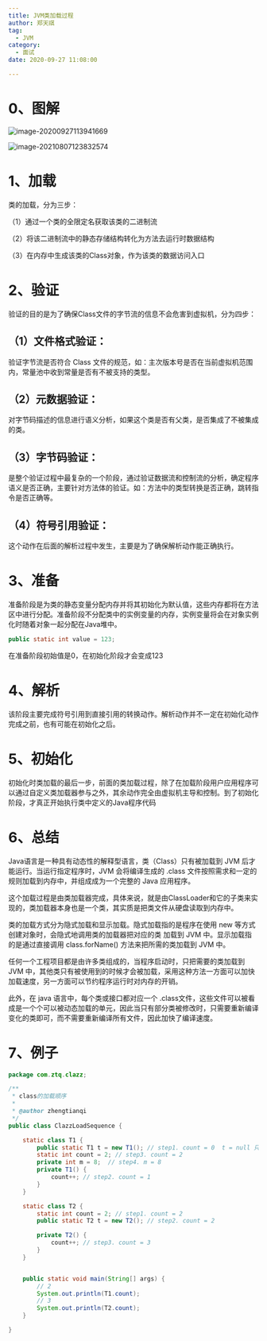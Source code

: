 ```yaml
---
title: JVM类加载过程
author: 郑天祺
tag:
  - JVM
category:
  - 面试
date: 2020-09-27 11:08:00

---
```


# 0、图解

![image-20200927113941669](/assets/images/JVM类加载过程.png)

![image-20210807123832574](/assets/images/image-20210807123832574.png)

# 1、加载

类的加载，分为三步：

（1）通过一个类的全限定名获取该类的二进制流

（2）将该二进制流中的静态存储结构转化为方法去运行时数据结构

（3）在内存中生成该类的Class对象，作为该类的数据访问入口

# 2、验证

验证的目的是为了确保Class文件的字节流的信息不会危害到虚拟机，分为四步：

## （1）文件格式验证：

验证字节流是否符合 Class 文件的规范，如：主次版本号是否在当前虚拟机范围内，常量池中收到常量是否有不被支持的类型。

## （2）元数据验证：

对字节码描述的信息进行语义分析，如果这个类是否有父类，是否集成了不被集成的类。

## （3）字节码验证：

是整个验证过程中最复杂的一个阶段，通过验证数据流和控制流的分析，确定程序语义是否正确，主要针对方法体的验证。如：方法中的类型转换是否正确，跳转指令是否正确等。

## （4）符号引用验证：

这个动作在后面的解析过程中发生，主要是为了确保解析动作能正确执行。

# 3、准备

准备阶段是为类的静态变量分配内存并将其初始化为默认值，这些内存都将在方法区中进行分配。准备阶段不分配类中的实例变量的内存，实例变量将会在对象实例化时随着对象一起分配在Java堆中。

```java
public static int value = 123; 
```

在准备阶段初始值是0，在初始化阶段才会变成123

# 4、解析

该阶段主要完成符号引用到直接引用的转换动作。解析动作并不一定在初始化动作完成之前，也有可能在初始化之后。

# 5、初始化

初始化时类加载的最后一步，前面的类加载过程，除了在加载阶段用户应用程序可以通过自定义类加载器参与之外，其余动作完全由虚拟机主导和控制。到了初始化阶段，才真正开始执行类中定义的Java程序代码

# 6、总结

Java语言是一种具有动态性的解释型语言，类（Class）只有被加载到 JVM 后才能运行。当运行指定程序时，JVM 会将编译生成的 .class 文件按照需求和一定的规则加载到内存中，并组成成为一个完整的 Java 应用程序。

这个加载过程是由类加载器完成，具体来说，就是由ClassLoader和它的子类来实现的，类加载器本身也是一个类，其实质是把类文件从硬盘读取到内存中。

类的加载方式分为隐式加载和显示加载。隐式加载指的是程序在使用 new 等方式创建对象时，会隐式地调用类的加载器把对应的类 加载到 JVM 中。显示加载指的是通过直接调用 class.forName() 方法来把所需的类加载到 JVM 中。

任何一个工程项目都是由许多类组成的，当程序启动时，只把需要的类加载到 JVM 中，其他类只有被使用到的时候才会被加载，采用这种方法一方面可以加快加载速度，另一方面可以节约程序运行时对内存的开销。

此外，在 java 语言中，每个类或接口都对应一个 .class文件，这些文件可以被看成是一个个可以被动态加载的单元，因此当只有部分类被修改时，只需要重新编译变化的类即可，而不需要重新编译所有文件，因此加快了编译速度。

# 7、例子

```java
package com.ztq.clazz;

/**
 * class的加载顺序
 *
 * @author zhengtianqi
 */
public class ClazzLoadSequence {

    static class T1 {
        public static T1 t = new T1(); // step1. count = 0  t = null 只是引用，默认为空
        static int count = 2; // step3. count = 2
		private int m = 8;	// step4. m = 8
        private T1() {
            count++; // step2. count = 1
        }
    }

    static class T2 {
        static int count = 2; // step1. count = 2
        public static T2 t = new T2(); // step2. count = 2

        private T2() {
            count++; // step3. count = 3
        }
    }


    public static void main(String[] args) {
        // 2
        System.out.println(T1.count);
        // 3
        System.out.println(T2.count);
    }

}
```

